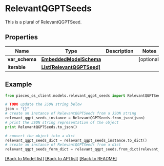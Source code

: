# RelevantQGPTSeeds

This is a plural of RelevantQGPTSeed.

## Properties

Name | Type | Description | Notes
------------ | ------------- | ------------- | -------------
**var_schema** | [**EmbeddedModelSchema**](EmbeddedModelSchema.md) |  | [optional] 
**iterable** | [**List[RelevantQGPTSeed]**](RelevantQGPTSeed.md) |  | 

## Example

```python
from pieces_os_client.models.relevant_qgpt_seeds import RelevantQGPTSeeds

# TODO update the JSON string below
json = "{}"
# create an instance of RelevantQGPTSeeds from a JSON string
relevant_qgpt_seeds_instance = RelevantQGPTSeeds.from_json(json)
# print the JSON string representation of the object
print RelevantQGPTSeeds.to_json()

# convert the object into a dict
relevant_qgpt_seeds_dict = relevant_qgpt_seeds_instance.to_dict()
# create an instance of RelevantQGPTSeeds from a dict
relevant_qgpt_seeds_form_dict = relevant_qgpt_seeds.from_dict(relevant_qgpt_seeds_dict)
```
[[Back to Model list]](../README.md#documentation-for-models) [[Back to API list]](../README.md#documentation-for-api-endpoints) [[Back to README]](../README.md)


